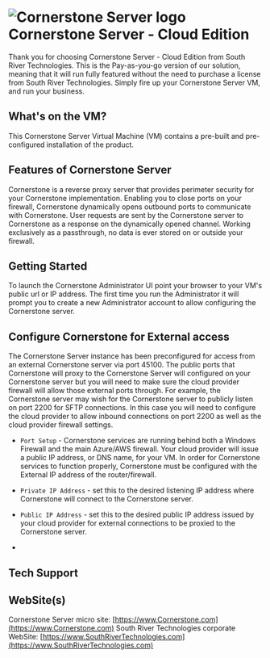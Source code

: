 # <img src="https://southrivertech.com/software/nextgen/Cornerstone/Cornerstone48.png" alt="Cornerstone Server logo"> Cornerstone Server - Cloud Edition

Thank you for choosing Cornerstone Server - Cloud Edition from South River Technologies. This is the Pay-as-you-go version of our solution, meaning that it will run fully featured without the need to purchase a license from South River Technologies. Simply fire up your Cornerstone Server VM, and run your business.

## What's on the VM?

This Cornerstone Server Virtual Machine (VM) contains a pre-built and pre-configured installation of the product. 

## Features of Cornerstone Server

Cornerstone is a reverse proxy server that provides perimeter security for your Cornerstone implementation. Enabling you to close ports on your firewall, Cornerstone dynamically opens outbound ports to communicate with Cornerstone. User requests are sent by the Cornerstone server to Cornerstone as a response on the dynamically opened channel. Working exclusively as a passthrough, no data is ever stored on or outside your firewall.

## Getting Started

To launch the Cornerstone Administrator UI point your browser to your VM's public url or IP address. The first time you run the Administrator it will prompt you to create a new Administrator account to allow configuring the Cornerstone server. 

## Configure Cornerstone for External access

The Cornerstone Server instance has been preconfigured for access from an external Cornerstone server via port 45100. The public ports that Cornerstone will proxy to the Cornerstone Server will configured on your Cornerstone server but you will need to make sure the cloud provider firewall will allow those external ports through. For example, the Cornerstone server may wish for the Cornerstone server to publicly listen on port 2200 for SFTP connections. In this case you will need to configure the cloud provider to allow inbound connections on port 2200 as well as the cloud provider firewall settings.

- `Port Setup` - Cornerstone services are running behind both a Windows Firewall and the main Azure/AWS firewall. Your cloud provider will issue a public IP address, or DNS name, for your VM. In order for Cornerstone services to function properly, Cornerstone must be configured with the External IP address of the router/firewall.

- `Private IP Address` - set this to the desired listening IP address where Cornerstone will connect to the Cornerstone server.

- `Public IP Address` - set this to the desired public IP address issued by your cloud provider for external connections to be proxied to the Cornerstone server.
- 

## Tech Support

## WebSite(s)

Cornerstone Server micro site: [https://www.Cornerstone.com](https://www.Cornerstone.com)
South River Technologies corporate WebSite:  [https://www.SouthRiverTechnologies.com](https://www.SouthRiverTechnologies.com)




